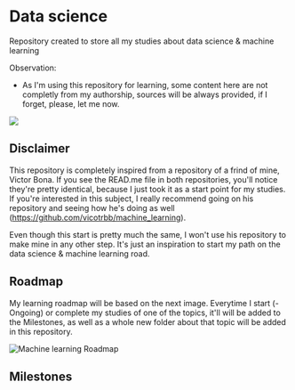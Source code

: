 # Data science
Repository created to store all my studies about data science &amp; machine learning

Observation:
  * As I'm using this repository for learning, some content here are not completly from my authorship, sources will be always provided, if I forget, please, let me now.

<img src="https://img.shields.io/github/repo-size/vitor-hugo-helmbrecht/machine_learning" style=" float:left, margin-right:10px" />

## Disclaimer
This repository is completely inspired from a repository of a frind of mine, Victor Bona. If you see the READ.me file in both repositories, you'll notice they're pretty identical, because I just took it as a start point for my studies. If you're interested in this subject, I really recommend going on his repository and seeing how he's doing as well (https://github.com/vicotrbb/machine_learning).

Even though this start is pretty much the same, I won't use his repository to make mine in any other step. It's just an inspiration to start my path on the data science &amp; machine learning road.

## Roadmap

My learning roadmap will be based on the next image.
Everytime I start (- Ongoing) or complete my studies of one of the topics, it'll will be added to the Milestones, as well as a whole new folder about that topic will be added in this repository.

![Machine learning Roadmap](https://miro.medium.com/max/2796/0*QYxNNYh6W9jO1b_-.png)


## Milestones
